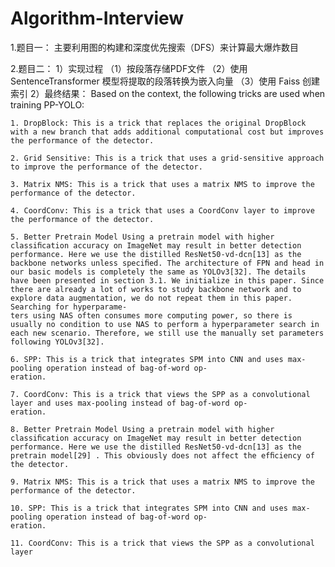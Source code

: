 # Algorithm-Interview
1.题目一：
    主要利用图的构建和深度优先搜索（DFS）来计算最大爆炸数目


    
2.题目二：
    1）实现过程
       （1）按段落存储PDF文件
       （2）使用 SentenceTransformer 模型将提取的段落转换为嵌入向量
       （3）使用 Faiss 创建索引
    2）最终结果：
    Based on the context, the following tricks are used when training PP-YOLO:
    
    1. DropBlock: This is a trick that replaces the original DropBlock with a new branch that adds additional computational cost but improves the performance of the detector.
    
    2. Grid Sensitive: This is a trick that uses a grid-sensitive approach to improve the performance of the detector.
    
    3. Matrix NMS: This is a trick that uses a matrix NMS to improve the performance of the detector.
    
    4. CoordConv: This is a trick that uses a CoordConv layer to improve the performance of the detector.
    
    5. Better Pretrain Model Using a pretrain model with higher classiﬁcation accuracy on ImageNet may result in better detection performance. Here we use the distilled ResNet50-vd-dcn[13] as the backbone networks unless speciﬁed. The architecture of FPN and head in our basic models is completely the same as YOLOv3[32]. The details have been presented in section 3.1. We initialize in this paper. Since there are already a lot of works to study backbone network and to explore data augmentation, we do not repeat them in this paper. Searching for hyperparame-
    ters using NAS often consumes more computing power, so there is usually no condition to use NAS to perform a hyperparameter search in each new scenario. Therefore, we still use the manually set parameters following YOLOv3[32].
    
    6. SPP: This is a trick that integrates SPM into CNN and uses max-pooling operation instead of bag-of-word op-
    eration.
    
    7. CoordConv: This is a trick that views the SPP as a convolutional layer and uses max-pooling instead of bag-of-word op-
    eration.
    
    8. Better Pretrain Model Using a pretrain model with higher classiﬁcation accuracy on ImageNet may result in better detection performance. Here we use the distilled ResNet50-vd-dcn[13] as the pretrain model[29] . This obviously does not affect the efﬁciency of the detector.
    
    9. Matrix NMS: This is a trick that uses a matrix NMS to improve the performance of the detector.
    
    10. SPP: This is a trick that integrates SPM into CNN and uses max-pooling operation instead of bag-of-word op-
    eration.
    
    11. CoordConv: This is a trick that views the SPP as a convolutional layer
           
